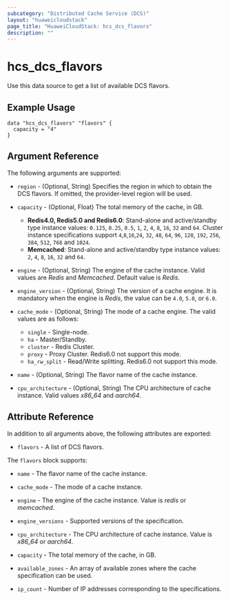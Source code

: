 ```yaml
---
subcategory: "Distributed Cache Service (DCS)"
layout: "huaweicloudstack"
page_title: "HuaweiCloudStack: hcs_dcs_flavors"
description: ""
---
```


# hcs_dcs_flavors

Use this data source to get a list of available DCS flavors.

## Example Usage

```hcl
data "hcs_dcs_flavors" "flavors" {
  capacity = "4"
}
```

## Argument Reference

The following arguments are supported:

* `region` - (Optional, String) Specifies the region in which to obtain the DCS flavors.
  If omitted, the provider-level region will be used.

* `capacity` - (Optional, Float) The total memory of the cache, in GB.
  + **Redis4.0, Redis5.0 and Redis6.0**: Stand-alone and active/standby type instance values:
    `0.125`, `0.25`, `0.5`, `1`, `2`, `4`, `8`, `16`, `32` and `64`.
    Cluster instance specifications support `4`,`8`,`16`,`24`, `32`, `48`, `64`, `96`, `128`, `192`,
    `256`, `384`, `512`, `768` and `1024`.
  + **Memcached**: Stand-alone and active/standby type instance values: `2`, `4`, `8`, `16`, `32` and `64`.

* `engine` - (Optional, String) The engine of the cache instance. Valid values are *Redis* and *Memcached*.
  Default value is *Redis*.

* `engine_version` - (Optional, String) The version of a cache engine.
  It is mandatory when the engine is *Redis*, the value can be `4.0`, `5.0`, or `6.0`.

* `cache_mode` - (Optional, String) The mode of a cache engine. The valid values are as follows:
  + `single` - Single-node.
  + `ha` - Master/Standby.
  + `cluster` - Redis Cluster.
  + `proxy` - Proxy Cluster. Redis6.0 not support this mode.
  + `ha_rw_split` - Read/Write splitting. Redis6.0 not support this mode.
  
* `name` - (Optional, String) The flavor name of the cache instance.

* `cpu_architecture` - (Optional, String) The CPU architecture of cache instance.
  Valid values *x86_64* and *aarch64*.

## Attribute Reference

In addition to all arguments above, the following attributes are exported:

* `flavors` - A list of DCS flavors.

The `flavors` block supports:

* `name` - The flavor name of the cache instance.

* `cache_mode` - The mode of a cache instance.

* `engine` - The engine of the cache instance. Value is *redis* or *memcached*.

* `engine_versions` - Supported versions of the specification.

* `cpu_architecture` - The CPU architecture of cache instance. Value is *x86_64* or *aarch64*.

* `capacity` - The total memory of the cache, in GB.

* `available_zones` - An array of available zones where the cache specification can be used.

* `ip_count` - Number of IP addresses corresponding to the specifications.

